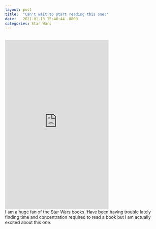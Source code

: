 ```yaml
---
layout: post
title:  "Can't wait to start reading this one!"
date:   2021-01-13 15:48:44 -0800
categories: Star Wars
---
```

<br>
<iframe type="text/html" width="336" height="550" frameborder="0" allowfullscreen style="max-width:100%" src="https://read.amazon.com/kp/card?asin=B084V936F9&preview=inline&linkCode=kpe&ref_=cm_sw_r_kb_dp_sR3.FbPXFCSV3" ></iframe><br>
I am a huge fan of the Star Wars books. Have been having trouble lately finding time and concentration required
to read a book but I am actually excited about this one. 

 
